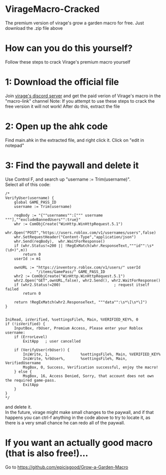 # VirageMacro-Cracked
The premium version of virage's grow a garden macro for free.
Just download the .zip file above

# How can you do this yourself?
Follow these steps to crack Virage's premium macro yourself


# 1: Download the official file
Join [virage's discord server](https://discord.gg/virage) and get the paid verion of Virage's macro in the "macro-link" channel
Note: If you attempt to use these steps to crack the free version it will not work!
After do this, extract the file

# 2: Open up the ahk code
Find main.ahk in the extracted file, and right click it.
Click on "edit in notepad"

# 3: Find the paywall and delete it
Use Control F, and search up "username := Trim(username)".  
Select all of this code:  

```ahk
/*
VerifyUser(username) {
    global GAME_PASS_ID
    username := Trim(username)

    reqBody := "{""usernames"":[""" username """],""excludeBannedUsers"":true}"
    whr := ComObjCreate("WinHttp.WinHttpRequest.5.1")
    whr.Open("POST","https://users.roblox.com/v1/usernames/users",false)
    whr.SetRequestHeader("Content-Type","application/json")
    whr.Send(reqBody),  whr.WaitForResponse()
    if (whr.Status!=200 || !RegExMatch(whr.ResponseText,"""id"":\s*(\d+)",m))
        return 0
    userId := m1

    ownURL := "https://inventory.roblox.com/v1/users/" userId
           .  "/items/GamePass/" GAME_PASS_ID
    whr2 := ComObjCreate("WinHttp.WinHttpRequest.5.1")
    whr2.Open("GET",ownURL,false), whr2.Send(), whr2.WaitForResponse()
    if (whr2.Status!=200)                        ; request itself failed
        return 0

    return !RegExMatch(whr2.ResponseText, """data"":\s*\[\s*\]")
}


IniRead, isVerified, %settingsFile%, Main, %VERIFIED_KEY%, 0
if (!isVerified) {
    InputBox, rbUser, Premium Access, Please enter your Roblox username:
    if (ErrorLevel)
        ExitApp   ; user cancelled

    if (VerifyUser(rbUser)) {
        IniWrite, 1,              %settingsFile%, Main, %VERIFIED_KEY%
        IniWrite, %rbUser%,       %settingsFile%, Main, VerifiedUsername
        MsgBox, 0, Success, Verification successful, enjoy the macro!
    } else {
        MsgBox, 16, Access Denied, Sorry, that account does not own the required game-pass.
        ExitApp
    }
}
*/
```

and delete it.  
In the future, virage might make small changes to the paywall, and if that happens you can ctrl-f anything in the code above to try to locate it, as there is a very small chance he can redo all of the paywall.  

# If you want an actually good macro (that is also free!)...
Go to https://github.com/epicisgood/Grow-a-Garden-Macro


